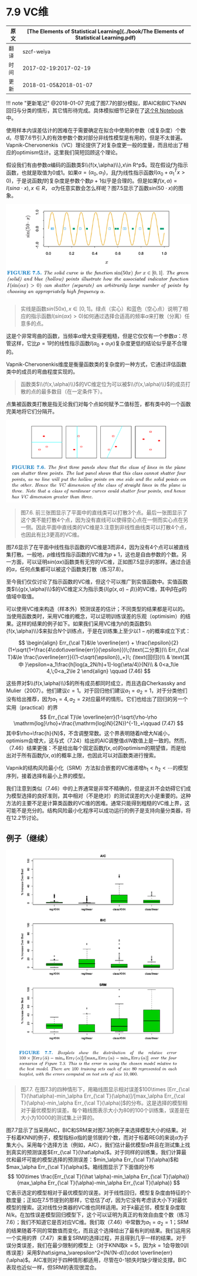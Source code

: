# 7.9 VC维

| 原文   | [The Elements of Statistical Learning](../book/The Elements of Statistical Learning.pdf) |
| ---- | ---------------------------------------- |
| 翻译   | szcf-weiya                               |
| 时间   | 2017-02-19:2017-02-19                    |
|更新|2018-01-05&2018-01-07|

!!! note "更新笔记"
    @2018-01-07 完成了图7.7的部分模拟，即AIC和BIC下kNN回归与分类的情形，其它情形待完成。具体模拟细节记录在了[这个R Notebook](http://rmd.hohoweiya.xyz/sim7_7.html)中。

使用样本内误差估计的困难在于需要确定在拟合中使用的参数（或复杂度）个数$d$。尽管7.6节引入的有效参数个数对部分非线性模型是有用的，但是不太普遍。Vapnik-Chervonenkis（VC）理论提供了对复杂度更一般的度量，而且给出了相应的optimism估计。这里我们简短回顾这个理论。

假设我们有由参数$\alpha$编码的函数类$\\{f(x,\alpha)\\},x\in R^p$。现在假设$f$为指示函数，也就是取值为0或1。如果$\alpha=(\alpha_0,\alpha_1)$，且$f$为线性指示函数$I(\alpha_0+\alpha_1^Tx>0)$，于是说函数$f$的复杂度是参数个数$p+1$似乎是合理的。但是如果$f(x,\alpha)=I(sin\alpha\cdot x),x\in R$， $\alpha$为任意实数会怎么样呢？图7.5显示了函数$sin(50\cdot x)$的图象。

![](../img/07/fig7.5.png)

> 实线是函数$sin(50x),x\in [0,1]$。绿点（实心）和蓝色（空心点）说明了相应的指示函数$I(sin(\alpha x)>0)$如何通过选择合适高的频率$\alpha$来打散（分离）任意多的点。

这是个非常弯曲的函数，当频率$\alpha$增大变得更粗糙，但是它仅仅有一个参数$\alpha$：尽管这样，它比$p=1$时的线性指示函数$I(\alpha_0+\alpha_1x)$复杂度更低的结论似乎是不合理的。

Vapnik-Chervonenkis维度是衡量函数类的复杂度的一种方式，它通过评估函数类中的成员的弯曲程度实现的。

> 函数类$\\{f(x,\alpha)\\}$的VC维定位为可以被$\\{f(x,\alpha)\\}$的成员打散的点的最多数目（在一定条件下）。

点集被函数类打散是指无论我们对每个点如何赋予二值标签，都有类中的一个函数完美地将它们分隔开。

![](../img/07/fig7.6.png)

> 图7.6. 前三张图显示了平面中的直线类可以打散3个点。最后一张图显示了这个类不能打散4个点，因为没有直线可以使得空心点在一侧而实心点在另一侧。因此平面中直线类的VC维是3.注意到非线性曲线类可以打散4个点，也因此有比3更高的VC维。

图7.6显示了在平面中线性指示函数的VC维是3而非4，因为没有4个点可以被直线集打散。一般地，$p$维线性指示函数的VC维为$p+1$，这也是自由参数的个数。另一方面，可以证明$sin(\alpha x)$函数类有无穷的VC维，正如图7.5显示的那样。通过合适的$\alpha$，任何点集都可以被这个函数类打散（练习7.8）。

至今我们仅仅讨论了指示函数的VC维，但这个可以推广到实值函数中。实值函数类$\\{g(x,\alpha)\\}$的VC维定义为指示类$\{I(g(x,\alpha)-\beta)\}$的VC维，其中$\beta$在$g$的值域中取值。

可以使用VC维来构造（样本外）预测误差的估计；不同类型的结果都是可以的。当使用函数类时，采用VC维的概念，可以证明训练误差的乐观（optimisim）的结果。这样的结果的例子如下。如果我们采用VC维为$h$的类函数$\\{f(x,\alpha)\\}$来拟合$N$个训练点，于是在训练集上至少以$1-\eta$的概率成立下式：

$$
\begin{align}
Err_{\cal T}&\le \overline{err} + \frac{\epsilon}{2}(1+\sqrt{1+\frac{4\cdot\overline{err}}{\epsilon}})\;(\text{二分类})\\
Err_{\cal T}&\le \frac{\overline{err}}{(1-c\sqrt{\epsilon})_+}\; (\text{回归})\\
& \text{其中 }\epsilon=a_1\frac{h[log(a_2N/h)+1]-log(\eta/4)}{N}\\
& 0<a_1\le 4,\;0<a_2\le 2
\end{align}
\qquad (7.46)
$$

这些界对$\\{f(x,\alpha)\\}$的所有成员都同时成立，而且选自Cherkassky and Mulier（2007）。他们建议$c=1$。对于回归他们建议$a_1=a_2=1$，对于分类他们没有给出推荐，因为$a_1=4,a_2=2$对应最坏的情形。它们也给出了回归的另一个实用（practical）的界
$$
Err_{\cal T}\le \overline{err}(1-\sqrt{\rho-\rho \mathrm{log}\rho}+\frac{\mathrm{log}N}{2N})^{-1}_+\qquad (7.47)
$$
其中$\rho=\frac{h}{N}$，不含调整常数。这个界表明随着$h$增大$N$减小，optimism会增大，这与式（7.24）给出的AIC调整值$d/N$数值上是一致的。然而，（7.46）结果更强：不是给出每个固定函数$f(x,\alpha)$的optimism的期望值，而是给出对于所有函数$f(x,\alpha)$的概率上限，也因此可以对函数类进行搜索。

Vapnik的结构风险最小化（SRM）方法拟合嵌套的VC维递增$h_1<h_2<\cdots$的模型序列，接着选择有最小上界的模型。

我们注意到类似（7.46）中的上界通常是非常不精确的，但是这并不会妨碍它们成为模型选择的良好准则，其中相对（不是绝对）的测试误差的大小是重要的。这种方法的主要不足是计算类函数的VC维的困难。通常只能得到粗糙的VC维上界，这可能不是充分的。结构风险最小化程序可以成功运行的例子是支持向量分类器，将在12.2节讨论。

## 例子（继续）

![](../img/07/fig7.7.png)

> 图7.7. 在图7.3的四种情形下，用箱线图显示相对误差$100\times [Err_{\cal T}(\hat\alpha)-min_\alpha Err_{\cal T}(\alpha)]/[max_\alpha Err_{\cal T}(\alpha)-min_\alpha Err_{\cal T}(\alpha)]$的分布。这是选择的模型相对于最优模型的误差。每个箱线图表示大小为80的100个训练集，误差是在大小为10000的测试集上计算的。

图7.7显示了当采用AIC，BIC和SRM来对图7.3的例子来选择模型大小的结果。对于标着KNN的例子，模型指标$\alpha$指的是邻居的个数，而对于标着REG的来说$\alpha$为子集大小。采用每个选择方法（例如，AIC），我们估计最优模型$\hat \alpha$并且在测试集上找到真实的预测误差$Err_{\cal T}(\hat\alpha)$。对于同样的训练集，我们计算最优和最坏可能的模型选择的预测误差：$min_\alpha Err_{\cal T}(\alpha)$和$max_\alpha Err_{\cal T}(\alpha)$。箱线图显示了下面值的分布
$$
100\times \frac{Err_{\cal T}(\hat \alpha)-min_\alpha Err_{\cal T}(\alpha)}{max_\alpha Err_{\cal T}(\alpha)-min_\alpha Err_{\cal T}(\alpha)}
$$
它表示选定的模型相对于最优模型的误差。对于线性回归，模型复杂度由特征的个数度量；正如在7.5节提到的那样，它低估了$df​$，因为它没有考虑该大小下对最优模型的搜索。这对线性分类器的VC维也同样适用。对于$k​$最近邻，模型复杂度取$N/k​$。在加性误差模型回归模型下，这个可以证明为真正的有效自由度个数（练习7.6）；我们不知道它是否对应VC维。我们取（7.46）中常数为$a_1=a_2=1​$；SRM的结果随着不同的常数值而变化，而且这个选择给出了最有利的结果。我们运用另一个实用的界（7.47）来重复SRM的选择过程，并且得到几乎一样的结果。对于误分类误差，我们在最少限制的模型上（对于KNN取$k=5​$，因为$k=1​$会导致0训练误差）采用$\hat\sigma_\varepsilon^2=[N/(N-d)]\cdot \overline{err}(\alpha)​$。AIC准则对于四种情形都适用，尽管在0-1损失时缺少理论支撑。BIC表现也近似一样，但SRM的表现很混合。
